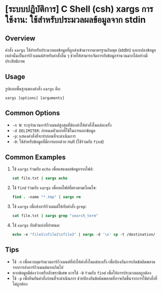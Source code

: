 # [ระบบปฏิบัติการ] C Shell (csh) xargs การใช้งาน: ใช้สำหรับประมวลผลข้อมูลจาก stdin

## Overview
คำสั่ง `xargs` ใช้สำหรับประมวลผลข้อมูลที่ถูกส่งเข้ามาจากมาตรฐานอินพุต (stdin) และแปลงข้อมูลเหล่านั้นเป็นอาร์กิวเมนต์สำหรับคำสั่งอื่น ๆ ช่วยให้สามารถจัดการกับข้อมูลจำนวนมากได้อย่างมีประสิทธิภาพ

## Usage
รูปแบบพื้นฐานของคำสั่ง `xargs` คือ:

```
xargs [options] [arguments]
```

## Common Options
- `-n N`: ระบุจำนวนอาร์กิวเมนต์สูงสุดที่ต้องส่งให้คำสั่งในแต่ละครั้ง
- `-d DELIMITER`: กำหนดตัวแบ่งที่ใช้ในการแยกข้อมูล
- `-p`: แสดงคำสั่งที่จะทำก่อนที่จะดำเนินการ
- `-0`: ใช้สำหรับข้อมูลที่มีการแยกด้วย null (ใช้ร่วมกับ `find`)

## Common Examples
1. ใช้ `xargs` ร่วมกับ `echo` เพื่อแสดงผลข้อมูลจากไฟล์:
   ```csh
   cat file.txt | xargs echo
   ```

2. ใช้ `find` ร่วมกับ `xargs` เพื่อลบไฟล์ที่ตรงตามเงื่อนไข:
   ```csh
   find . -name "*.tmp" | xargs rm
   ```

3. ใช้ `xargs` เพื่อส่งอาร์กิวเมนต์ให้กับคำสั่ง `grep`:
   ```csh
   cat file.txt | xargs grep "search_term"
   ```

4. ใช้ `xargs` กับตัวแบ่งที่กำหนด:
   ```csh
   echo -e "file1\nfile2\nfile3" | xargs -d '\n' cp -t /destination/
   ```

## Tips
- ใช้ `-n` เพื่อควบคุมจำนวนอาร์กิวเมนต์ที่ส่งให้คำสั่งในแต่ละครั้ง เพื่อป้องกันการเกิดข้อผิดพลาดจากการส่งอาร์กิวเมนต์มากเกินไป
- หากข้อมูลมีช่องว่างหรืออักขระพิเศษ ควรใช้ `-0` ร่วมกับ `find` เพื่อให้การประมวลผลถูกต้อง
- ใช้ `-p` เพื่อยืนยันคำสั่งก่อนที่จะดำเนินการ ช่วยป้องกันข้อผิดพลาดที่อาจเกิดขึ้นจากการใช้คำสั่งที่ไม่ถูกต้อง